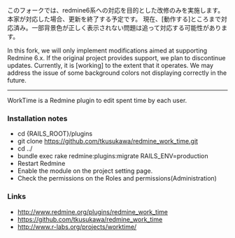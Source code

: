このフォークでは、redmine6系への対応を目的とした改修のみを実施します。
本家が対応した場合、更新を終了する予定です。
現在、[動作する]ところまで対応済み。一部背景色が正しく表示されない問題は追って対応する可能性があります。

In this fork, we will only implement modifications aimed at supporting Redmine 6.x. If the original project provides support, we plan to discontinue updates. Currently, it is [working] to the extent that it operates. We may address the issue of some background colors not displaying correctly in the future.


---

WorkTime is a Redmine plugin to edit spent time by each user.

### Installation notes ###

* cd {RAILS_ROOT}/plugins
* git clone https://github.com/tkusukawa/redmine_work_time.git
* cd ../
* bundle exec rake redmine:plugins:migrate RAILS_ENV=production
* Restart Redmine
* Enable the module on the project setting page.
* Check the permissions on the Roles and permissions(Administration)

### Links ###

* http://www.redmine.org/plugins/redmine_work_time
* https://github.com/tkusukawa/redmine_work_time
* http://www.r-labs.org/projects/worktime/

